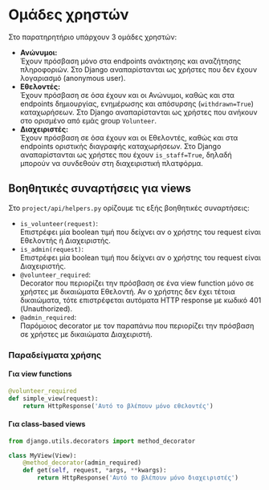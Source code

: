 # Ομάδες χρηστών

Στο παρατηρητήριο υπάρχουν 3 ομάδες χρηστών:

* **Ανώνυμοι:**  
  Έχουν πρόσβαση μόνο στα endpoints ανάκτησης και αναζήτησης πληροφοριών. Στο Django αναπαρίστανται ως χρήστες που δεν έχουν λογαριασμό (anonymous user).
* **Εθελοντές:**  
  Έχουν πρόσβαση σε όσα έχουν και οι Ανώνυμοι, καθώς και στα endpoints δημιουργίας, ενημέρωσης και απόσυρσης (`withdrawn=True`) καταχωρήσεων. Στο Django αναπαρίστανται ως χρήστες που ανήκουν στο ορισμένο από εμάς group `Volunteer`.
* **Διαχειριστές:**  
  Έχουν πρόσβαση σε όσα έχουν και οι Εθελοντές, καθώς και στα endpoints οριστικής διαγραφής καταχωρήσεων. Στο Django αναπαρίστανται ως χρήστες που έχουν `is_staff=True`, δηλαδή μπορούν να συνδεθούν στη διαχειριστική πλατφόρμα.

## Βοηθητικές συναρτήσεις για views

Στο `project/api/helpers.py` ορίζουμε τις εξής βοηθητικές συναρτήσεις:

* `is_volunteer(request)`:  
  Επιστρέφει μία boolean τιμή που δείχνει αν ο χρήστης του request είναι Εθελοντής ή Διαχειριστής.
* `is_admin(request)`:  
  Επιστρέφει μία boolean τιμή που δείχνει αν ο χρήστης του request είναι Διαχειριστής.
* `@volunteer_required`:  
  Decorator που περιορίζει την πρόσβαση σε ένα view function μόνο σε χρήστες με δικαιώματα Εθελοντή. Αν ο χρήστης δεν έχει τέτοια δικαιώματα, τότε επιστρέφεται αυτόματα HTTP response με κωδικό 401 (Unauthorized).
* `@admin_required`:  
  Παρόμοιος decorator με τον παραπάνω που περιορίζει την πρόσβαση σε χρήστες με δικαιώματα Διαχειριστή.

### Παραδείγματα χρήσης

#### Για view functions
```python
@volunteer_required
def simple_view(request):
    return HttpResponse('Αυτό το βλέπουν μόνο εθελοντές')
```

#### Για class-based views
```python
from django.utils.decorators import method_decorator

class MyView(View):
    @method_decorator(admin_required)
    def get(self, request, *args, **kwargs):
        return HttpResponse('Αυτό το βλέπουν μόνο διαχειριστές')
```